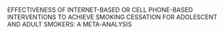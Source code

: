 

EFFECTIVENESS OF INTERNET-BASED OR CELL PHONE-BASED INTERVENTIONS TO ACHIEVE SMOKING CESSATION FOR ADOLESCENT AND ADULT SMOKERS: A META-ANALYSIS
